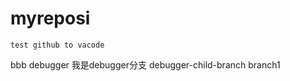 # myreposi
 ```
 test github to vacode
 ```
 bbb
 debugger
 我是debugger分支
 debugger-child-branch
 branch1
